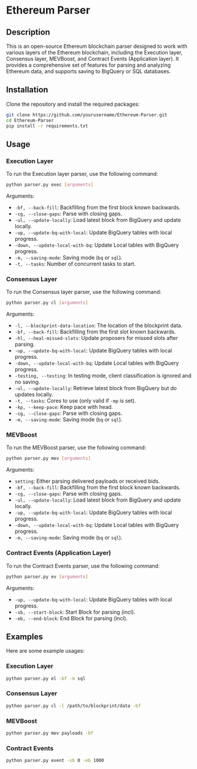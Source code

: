 # Ethereum Parser

## Description
This is an open-source Ethereum blockchain parser designed to work with various layers of the Ethereum blockchain, including the Execution layer, Consensus layer, MEVBoost, and Contract Events (Application layer). It provides a comprehensive set of features for parsing and analyzing Ethereum data, and supports saving to BigQuery or SQL databases.

## Installation
Clone the repository and install the required packages:
```bash
git clone https://github.com/yourusername/Ethereum-Parser.git
cd Ethereum-Parser
pip install -r requirements.txt
```

## Usage

### Execution Layer
To run the Execution layer parser, use the following command:
```bash
python parser.py exec [arguments]
```
Arguments:
- `-bf, --back-fill`: Backfilling from the first block known backwards.
- `-cg, --close-gaps`: Parse with closing gaps.
- `-ul, --update-locally`: Load latest block from BigQuery and update locally.
- `-up, --update-bq-with-local`: Update BigQuery tables with local progress.
- `-down, --update-local-with-bq`: Update Local tables with BigQuery progress.
- `-m, --saving-mode`: Saving mode (`bq` or `sql`).
- `-t, --tasks`: Number of concurrent tasks to start.

### Consensus Layer
To run the Consensus layer parser, use the following command:
```bash
python parser.py cl [arguments]
```
Arguments:
- `-l, --blockprint-data-location`: The location of the blockprint data.
- `-bf, --back-fill`: Backfilling from the first slot known backwards.
- `-hl, --heal-missed-slots`: Update proposers for missed slots after parsing.
- `-up, --update-bq-with-local`: Update BigQuery tables with local progress.
- `-down, --update-local-with-bq`: Update Local tables with BigQuery progress.
- `-testing, --testing`: In testing mode, client classification is ignored and no saving.
- `-ul, --update-locally`: Retrieve latest block from BigQuery but do updates locally.
- `-t, --tasks`: Cores to use (only valid if `-mp` is set).
- `-kp, --keep-pace`: Keep pace with head.
- `-cg, --close-gaps`: Parse with closing gaps.
- `-m, --saving-mode`: Saving mode (`bq` or `sql`).

### MEVBoost
To run the MEVBoost parser, use the following command:
```bash
python parser.py mev [arguments]
```
Arguments:
- `setting`: Either parsing delivered payloads or received bids.
- `-bf, --back-fill`: Backfilling from the first block known backwards.
- `-cg, --close-gaps`: Parse with closing gaps.
- `-ul, --update-locally`: Load latest block from BigQuery and update locally.
- `-up, --update-bq-with-local`: Update BigQuery tables with local progress.
- `-down, --update-local-with-bq`: Update Local tables with BigQuery progress.
- `-m, --saving-mode`: Saving mode (`bq` or `sql`).

### Contract Events (Application Layer)
To run the Contract Events parser, use the following command:
```bash
python parser.py ev [arguments]
```
Arguments:
- `-up, --update-bq-with-local`: Update BigQuery tables with local progress.
- `-sb, --start-block`: Start Block for parsing (incl).
- `-eb, --end-block`: End Block for parsing (incl).

## Examples
Here are some example usages:

### Execution Layer
```bash
python parser.py el -bf -m sql
```

### Consensus Layer
```bash
python parser.py cl -l /path/to/blockprint/data -bf
```

### MEVBoost
```bash
python parser.py mev payloads -bf
```

### Contract Events
```bash
python parser.py event -sb 0 -eb 1000
```


